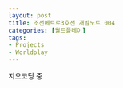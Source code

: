 ```yaml
---
layout: post
title: 조선메트로3호선 개발노트 004
categories: [월드플레이]
tags: 
- Projects
- Worldplay
---
```


지오코딩 중
